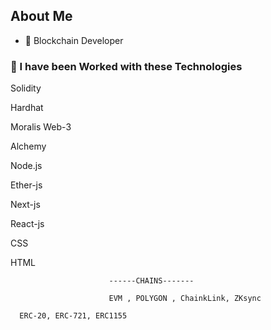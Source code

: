 ## About Me


- 🌱   Blockchain Developer



### 🧰 I have been Worked with these Technologies
Solidity

Hardhat

Moralis Web-3

Alchemy 

Node.js

Ether-js

Next-js

React-js

CSS

HTML

                          ------CHAINS-------
                          
                          EVM , POLYGON , ChainkLink, ZKsync
                          
      ERC-20, ERC-721, ERC1155                   
















          
